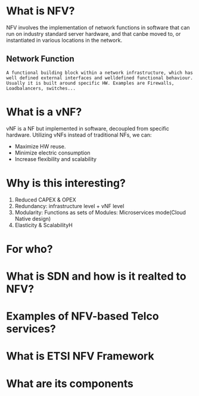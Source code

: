 # What is NFV?
 NFV involves the implementation of network functions in software that can run on industry standard server hardware, and that canbe moved to, or instantiated in various locations in the network.
## Network Function
    A functional building block within a network infrastructure, which has well defined external interfaces and welldefined functional behaviour. Usually it is built around specific HW. Examples are Firewalls, Loadbalancers, switches...
# What is a vNF?
vNF is a NF but implemented in software, decoupled from specific hardware.
Utilizing vNFs instead of traditional NFs, we can: 
- Maximize HW reuse.
- Minimize electric consumption
- Increase flexibility and scalability

# Why is this interesting?
1) Reduced CAPEX & OPEX
2) Redundancy: infrastructure level + vNF level
3) Modularity: Functions as sets of Modules: Microservices mode(Cloud Native design)
4) Elasticity & ScalabilityH
# For who?
# What is SDN and how is it realted to NFV?
# Examples of NFV-based Telco services?
# What is ETSI NFV Framework
# What are its components
